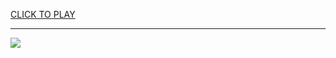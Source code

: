 
<a href="https://premium76.site?title=age_of_war_games_unblocked&ref=13M">CLICK TO PLAY</a></h3>
<hr>

<a href="https://premium76.site?title=age_of_war_games_unblocked&ref=13M"><img src="https://clearcache.store/games.png"></a>


